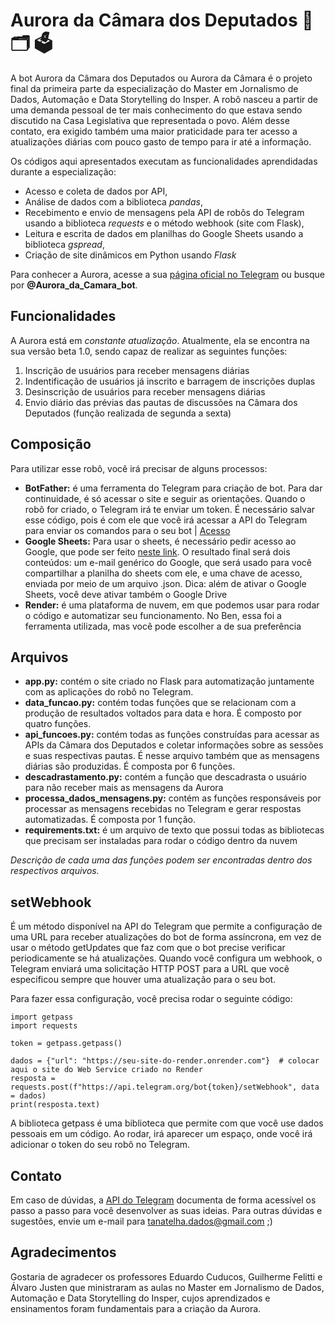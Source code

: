# Aurora da Câmara dos Deputados 🤖 🗂️ 🗳️
A bot Aurora da Câmara dos Deputados ou Aurora da Câmara é o projeto final da primeira parte da especialização do Master em Jornalismo de Dados, Automação e Data Storytelling do Insper. A robô nasceu a partir de uma demanda pessoal de ter mais conhecimento do que estava sendo discutido na Casa Legislativa que representada o povo. Além desse contato, era exigido também uma maior praticidade para ter acesso a atualizações diárias com pouco gasto de tempo para ir até a informação.

Os códigos aqui apresentados executam as funcionalidades aprendidadas durante a especialização:
* Acesso e coleta de dados por API,
* Análise de dados com a biblioteca *pandas*,
* Recebimento e envio de mensagens pela API de robôs do Telegram usando a biblioteca *requests* e o método webhook (site com Flask),
* Leitura e escrita de dados em planilhas do Google Sheets usando a biblioteca *gspread*,
* Criação de site dinâmicos em Python usando *Flask*

Para conhecer a Aurora, acesse a sua [página oficial no Telegram](https://t.me/Aurora_da_Camara_bot) ou busque por **@Aurora_da_Camara_bot**.

## Funcionalidades
A Aurora está em *constante atualização*. Atualmente, ela se encontra na sua versão beta 1.0, sendo capaz de realizar as seguintes funções:
1. Inscrição de usuários para receber mensagens diárias
2. Indentificação de usuários já inscrito e barragem de inscrições duplas
3. Desinscrição de usuários para receber mensagens diárias
3. Envio diário das prévias das pautas de discussões na Câmara dos Deputados (função realizada de segunda a sexta)


## Composição
Para utilizar esse robô, você irá precisar de alguns processos:
* **BotFather:** é uma ferramenta do Telegram para criação de bot. Para dar continuidade, é só acessar o site e seguir as orientações. Quando o robô for criado, o Telegram irá te enviar um token. É necessário salvar esse código, pois é com ele que você irá acessar a API do Telegram para enviar os comandos para o seu bot | [Acesso](https://t.me/botfather)
* **Google Sheets:** Para usar o sheets, é necessário pedir acesso ao Google, que pode ser feito [neste link](https://console.cloud.google.com/). O resultado final será dois conteúdos: um e-mail genérico do Google, que será usado para você compartilhar a planilha do sheets com ele, e uma chave de acesso, enviada por meio de um arquivo .json. Dica: além de ativar o Google Sheets, você deve ativar também o Google Drive
* **Render:** é uma plataforma de nuvem, em que podemos usar para rodar o código e automatizar seu funcionamento. No Ben, essa foi a ferramenta utilizada, mas você pode escolher a de sua preferência

## Arquivos
* **app.py:** contém o site criado no Flask para automatização juntamente com as aplicações do robô no Telegram.
* **data_funcao.py:** contém todas funções que se relacionam com a produção de resultados voltados para data e hora. É composto por quatro funções.
* **api_funcoes.py:** contém todas as funções construídas para acessar as APIs da Câmara dos Deputados e coletar informações sobre as sessões e suas respectivas pautas. É nesse arquivo também que as mensagens diárias são produzidas. É composta por 6 funções.
* **descadrastamento.py:** contém a função que descadrasta o usuário para não receber mais as mensagens da Aurora
* **processa_dados_mensagens.py:** contém as funções responsáveis por processar as mensagens recebidas no Telegram e gerar respostas automatizadas. É composta por 1 função.
* **requirements.txt:** é um arquivo de texto que possui todas as bibliotecas que precisam ser instaladas para rodar o código dentro da nuvem

*Descrição de cada uma das funções podem ser encontradas dentro dos respectivos arquivos.*

## setWebhook
É um método disponível na API do Telegram que permite a configuração de uma URL para receber atualizações do bot de forma assíncrona, em vez de usar o método getUpdates que faz com que o bot precise verificar periodicamente se há atualizações. Quando você configura um webhook, o Telegram enviará uma solicitação HTTP POST para a URL que você especificou sempre que houver uma atualização para o seu bot.

Para fazer essa configuração, você precisa rodar o seguinte código:
```
import getpass            
import requests

token = getpass.getpass()

dados = {"url": "https://seu-site-do-render.onrender.com"}  # colocar aqui o site do Web Service criado no Render
resposta = requests.post(f"https://api.telegram.org/bot{token}/setWebhook", data = dados)
print(resposta.text)
```

A biblioteca getpass é uma biblioteca que permite com que você use dados pessoais em um código. Ao rodar, irá aparecer um espaço, onde você irá adicionar o token do seu robô no Telegram. 

## Contato
Em caso de dúvidas, a [API do Telegram](https://core.telegram.org/api) documenta de forma acessível os passo a passo para você desenvolver as suas ideias. Para outras dúvidas e sugestões, envie um e-mail para tanatelha.dados@gmail.com ;)

## Agradecimentos
Gostaria de agradecer os professores Eduardo Cuducos, Guilherme Felitti e Álvaro Justen que ministraram as aulas no Master em Jornalismo de Dados, Automação e Data Storytelling do Insper, cujos aprendizados e ensinamentos foram fundamentais para a criação da Aurora.
